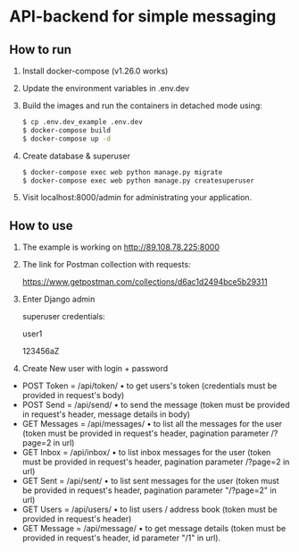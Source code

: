 # API-backend for simple messaging

## How to run

1. Install docker-compose (v1.26.0 works)
2. Update the environment variables in .env.dev
3. Build the images and run the containers in detached mode using:

    ```sh
    $ cp .env.dev_example .env.dev 
    $ docker-compose build
    $ docker-compose up -d
    ```

4. Create database & superuser
   
    ```sh
    $ docker-compose exec web python manage.py migrate
    $ docker-compose exec web python manage.py createsuperuser 
    ```

5. Visit localhost:8000/admin for administrating your application.

## How to use

1. The example is working on http://89.108.78.225:8000


2. The link for Postman collection with requests:

   https://www.getpostman.com/collections/d6ac1d2494bce5b29311  


2. Enter Django admin
   
   superuser credentials:
   
   user1
   
   123456aZ


3. Create New user with login + password

* POST Token = /api/token/ • to get users's token (credentials must be provided in request's body)
* POST Send = /api/send/ • to send the message (token must be provided in request's header, message details in body)   
* GET Messages = /api/messages/ • to list all the messages for the user (token must be provided in request's header, pagination parameter /?page=2 in url)
* GET Inbox = /api/inbox/ • to list inbox messages for the user (token must be provided in request's header, pagination parameter /?page=2 in url)
* GET Sent = /api/sent/ • to list sent messages for the user (token must be provided in request's header, pagination parameter "/?page=2" in url)
* GET Users = /api/users/ • to list users / address book (token must be provided in request's header)
* GET Message = /api/message/ • to get message details (token must be provided in request's header, id parameter "/1" in url).



